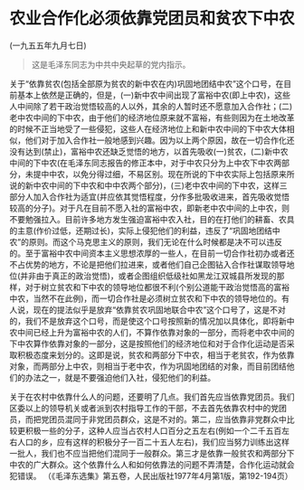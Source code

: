 #  农业合作化必须依靠党团员和贫农下中农  
(一九五五年九月七日)

> 这是毛泽东同志为中共中央起草的党内指示。

关于“依靠贫农(包括全部原为贫农的新中农在内)巩固地团结中农”这个口号，在目前基本上依然是正确的，但是，(一)新中农中间出现了富裕中农(即上中农)，这些人中间除了若干政治觉悟较高的人以外，其余的人暂时还不愿意加入合作社；(二)老中农中间的下中农，由于他们的经济地位原来就不富裕，有些则因为在土地改革的时候不正当地受了一些侵犯，这些人在经济地位上和新中农中间的下中农大体相似，他们对于加入合作社一般地感到兴趣。因为以上两个原因，故在一切合作化还没有达到(禁止)，富裕中农还缺乏觉悟的地方，以首先吸收(一)贫农，(二)新中农中间的下中农(在毛泽东同志报告的修正本中，对于中农只分为上中农下中农两部分，未提中中农，以免分得过细，不易区别。现在所说的下中农实际上包括原来所说的新中农中间的下中农和中中农两个部分)，(三)老中农中间的下中农，这样三部分人加入合作社为适宜(并应依其觉悟程度，分作多批吸收进来，首先吸收觉悟较高的分子)。对于凡在目前不愿入社的富裕中农，即新老中农中间的上中农，则不要勉强拉入。目前许多地方发生强迫富裕中农入社，目的在打他们的耕畜、农具的主意(作价过低，还期过长)，实际上侵犯他们的利益，违反了“巩固地团结中农”的原则。而这个马克思主义的原则，我们无论在什么时候都是决不可以违反的。至于富裕中农中间资本主义思想浓厚的一些人，在目前一切合作社初办或者还不占优势的地方，不论是把他们拉进来，或者他们自己企图钻入合作社谋取领导地位(并非由于真正的政治觉悟)，或者企图组织低级社如黑龙江双城县所发现的那样，对于树立贫农和下中农的领导地位都很不利(个别公道能干政治觉悟高的富裕中农，当然不在此例)，而一切合作社是必须树立贫农和下中农的领导地位的。有人说，现在的提法似乎是放弃“依靠贫农巩固地联合中农”这个口号了，这是不对的，我们不是放弃这个口号，而是使这个口号按照新的情况加以具体化，即将新中农中间已经上升为富裕中农的人们，不算作依靠对象的一部分，而将老中农中间的下中农算作依靠对象的一部分，这是按照他们的经济地位和对于合作化运动是否采取积极态度来划分的。这即是说，贫农和两部分下中农，相当于老贫农，作为依靠对象，而两部分上中农，则相当于老中农，作为巩固地团结的对象，而目前团结他们的办法之一，就是不要强迫他们入社，侵犯他们的利益。

关于在农村中依靠什么人的问题，还要明了几点。我们首先应当依靠党团员。我们区委以上的领导机关或者派到农村指导工作的干部，不去首先依靠农村中的党团员，而把党团员混同于非党团员群众，这是不对的。第二，应当依靠非党群众中比较更积极一些的分子，这种人应当占农村人口百分之五左右(例如一个二千五百左右人口的乡，应有这样的积极分子一百二十五人左右)，我们应当努力训练出这样一批人，我们也不应当把他们混同于一般群众。第三才是依靠一般贫农和两部分下中农的广大群众。这个依靠什么人和如何依靠法的问题不弄清楚，合作化运动就会犯错误。
（《毛泽东选集》第五卷，人民出版社1977年4月第1版，第192-194页）

  


